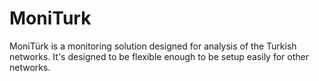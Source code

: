 MoniTurk
========

MoniTürk is a monitoring solution designed for analysis of the Turkish networks. It's designed to be flexible enough to be setup easily for other networks.
